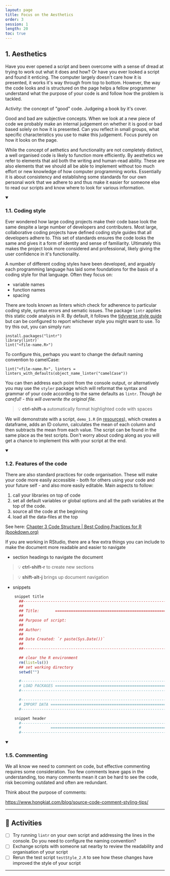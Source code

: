 ```yaml
---
layout: page
title: Focus on the Aesthetics
order: 3
session: 1
length: 20
toc: true
---
```



## 1. Aesthetics

Have you ever opened a script and been overcome with a sense of dread at trying to work out what it does and how? Or have you ever looked a script and found it enticing. The computer largely doesn't care how it is presented, it works it's way through from top to bottom. However, the way the code looks and is structured on the page helps a fellow programmer understand what the purpose of your code is and follow how the problem is tackled. 

Activity: the concept of "good" code. Judgeing a book by it's cover. 

Good and bad are subjective concepts. When we look at a new piece of code we probably make an internal judgement on whether it is good or bad based solely on how it is presented. Can you reflect in small groups, what specific characteristics you use to make this judgement. Focus purely on how it looks on the page.


While the concept of aethetics and functionality are not completely distinct, a well organised code is likely to function more efficiently. By aesthetics we refer to elements that aid both the writing and human-read ability. These are also elements that we should all be able to implement without too much effort or new knowledge of how computer programming works. Essentially it is about consistency and establishng some standards for our own personal work that we adhere to and thus make it easier for someone else to read our scripts and know where to look for various information.  


<details open>
    <summary><h3>1.1. Coding style</h3></summary>

Ever wondered how large coding projects make their code base look the same despite a large number of developers and contributers. Most large, collaborative coding projects have defined coding style guides that all developers adhere to. This set of standards ensures the code looks the same and gives it a form of identity and sense of familiarity. Ultimately this makes the project look more considered and professional, likely giving the user confidence in it's functionality. 

A number of different coding styles have been developed, and arguably each programming language has laid some foundations for the basis of a coding style for that language. Often they focus on:

- variable names
- function names
- spacing

There are tools known as linters which check for adherence to particular coding style, syntax errors and sematic issues. The package `lintr` applies this static code analysis in R. By default, it follows the [tidyverse style guide](https://style.tidyverse.org/) but can be configured to report whichever style you might want to use. To try this out, you can simply run: 

~~~
install.packages("lintr")
library(lintr)`
lint("<file-name.R>")
~~~

To configure this, perhaps you want to change the default naming convention to camelCase:

`lint("<file-name.R>", linters = linters_with_defaults(object_name_linter("camelCase"))`

You can then address each point from the console output, or alternatively you may use the `styler` package which will reformat the syntax and grammar of your code according to the same defaults as `lintr`. *Though be careful! - this will overwrite the original file.* 

> 💡 **ctrl-shift-a**        automatically format highlighted code with spaces

We will demonstrate with a script, `demo_1.R` (in [resources](https://uniexeterrse.github.io/improve-r-code/resources.html)), which creates a dataframe, adds an ID column, calculates the mean of each column and then subtracts the mean from each value. The script can be found in the same place as the test scripts. Don't worry about coding along as you will get a chance to implement this with your script at the end.

</details>         
<details open>
<summary><h3>1.2. Features of the code</h3></summary>

There are also standard practices for code organisation. These will make your code more easily accessible - both for others using your code and your future self - and also more easily editable. Main aspects to follow:

1. call your libraries on top of code
2. set all default variables or global options and all the path variables at the top of the code.
3. source all the code at the beginning
4. load all the data-files at the top

See here: [Chapter 3 Code Structure | Best Coding Practices for R (bookdown.org)](https://bookdown.org/content/d1e53ac9-28ce-472f-bc2c-f499f18264a3/code.html)

If you are working in RStudio, there are a few extra things you can include to make the document more readable and easier to navigate    

- section headings to navigate the document
        
> 💡 **ctrl-shift-r**       to create new sections
        
> 💡 **shift-alt-j**         brings up document navigation
        
        
- snippets
~~~r
    snippet title
      ##---------------------------------------------------------------------#
      ##
      ## Title:       ========================================================
      ##
      ## Purpose of script:
      ##
      ## Author: 
      ##
      ## Date Created: `r paste(Sys.Date())`
      ##
      ##---------------------------------------------------------------------#

      ## clear the R environment
      rm(list=ls()) 
      ## set working directory
      setwd("")

      #----------------------------------------------------------------------#
      # LOAD PACKAGES ========================================================
      #----------------------------------------------------------------------#

      #----------------------------------------------------------------------#
      # IMPORT DATA ==========================================================
      #----------------------------------------------------------------------#

    snippet header
      #----------------------------------------------------------------------#
      #             ==========================================================
      #----------------------------------------------------------------------#
~~~
</details>
    
<details open>
<summary><h3>1.5. Commenting</h3></summary>

We all know we need to comment on code, but effective commenting requires some consideration. Too few comments leave gaps in the understanding, too many comments mean it can be hard to see the code, risk becoming outdated and often are redundant.

Think about the purpose of comments:

https://www.hongkiat.com/blog/source-code-comment-styling-tips/

</details>

-----
    
## :running: Activities

- [ ] Try running `lintr` on your own script and addressing the lines in the console. Do you need to configure the naming convention?
- [ ] Exchange scripts with someone sat nearby to review the readability and organisation of your script
- [ ] Rerun the test script `testStyle_2.R` to see how these changes have improved the style of your script

-----
